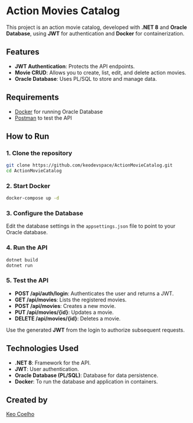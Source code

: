 # Action Movies Catalog

This project is an action movie catalog, developed with **.NET 8** and **Oracle Database**, using **JWT** for authentication and **Docker** for containerization.

## Features

- **JWT Authentication**: Protects the API endpoints.
- **Movie CRUD**: Allows you to create, list, edit, and delete action movies.
- **Oracle Database**: Uses PL/SQL to store and manage data.

## Requirements

- [Docker](https://www.docker.com/products/docker-desktop) for running Oracle Database
- [Postman](https://www.postman.com/) to test the API

## How to Run

### 1. Clone the repository

```bash
git clone https://github.com/keodevspace/ActionMovieCatalog.git
cd ActionMovieCatalog
```

### 2. Start Docker

```bash
docker-compose up -d
```

### 3. Configure the Database

Edit the database settings in the `appsettings.json` file to point to your Oracle database.

### 4. Run the API

```bash
dotnet build
dotnet run
```

### 5. Test the API

-   **POST /api/auth/login**: Authenticates the user and returns a JWT.
-   **GET /api/movies**: Lists the registered movies.
-   **POST /api/movies**: Creates a new movie.
-   **PUT /api/movies/{id}**: Updates a movie.
-   **DELETE /api/movies/{id}**: Deletes a movie.

Use the generated **JWT** from the login to authorize subsequent requests.

## Technologies Used

-   **.NET 8**: Framework for the API.
-   **JWT**: User authentication.
-   **Oracle Database (PL/SQL)**: Database for data persistence.
-   **Docker**: To run the database and application in containers.


## Created by 

[Keo Coelho](https://keodevspace.vercel.app/index.html) 
